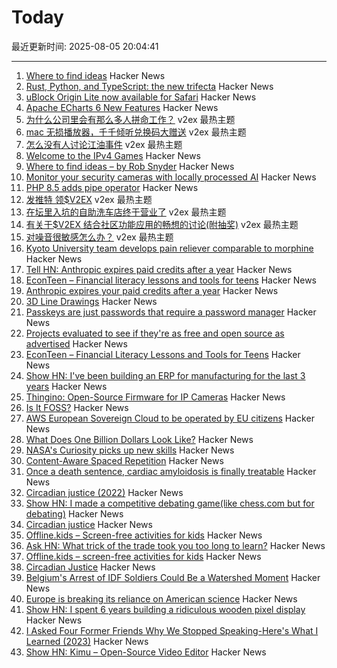 # Today

最近更新时间: 2025-08-05 20:04:41

--- 
1. [Where to find ideas](https://howtogrow.substack.com/p/where-to-find-ideas) Hacker News
2. [Rust, Python, and TypeScript: the new trifecta](https://smallcultfollowing.com/babysteps/blog/2025/07/31/rs-py-ts-trifecta/) Hacker News
3. [uBlock Origin Lite now available for Safari](https://apps.apple.com/cn/app/ublock-origin-lite/id6745342698) Hacker News
4. [Apache ECharts 6 New Features](https://echarts.apache.org/handbook/en/basics/release-note/v6-feature/) Hacker News
5. [为什么公司里会有那么多人拼命工作？](https://www.v2ex.com/t/1149977) v2ex 最热主题
6. [mac 无损播放器，千千倾听兑换码大赠送](https://www.v2ex.com/t/1149976) v2ex 最热主题
7. [怎么没有人讨论江油事件](https://www.v2ex.com/t/1149974) v2ex 最热主题
8. [Welcome to the IPv4 Games](https://ipv4.games/) Hacker News
9. [Where to find ideas – by Rob Snyder](https://howtogrow.substack.com/p/where-to-find-ideas) Hacker News
10. [Monitor your security cameras with locally processed AI](https://frigate.video/) Hacker News
11. [PHP 8.5 adds pipe operator](https://thephp.foundation/blog/2025/07/11/php-85-adds-pipe-operator/) Hacker News
12. [发推特 领$V2EX](https://www.v2ex.com/t/1150000) v2ex 最热主题
13. [在坛里入坑的自助洗车店终于营业了](https://www.v2ex.com/t/1149991) v2ex 最热主题
14. [有关于$V2EX 结合社区功能应用的畅想的讨论(附抽奖)](https://www.v2ex.com/t/1149962) v2ex 最热主题
15. [对噪音很敏感怎么办？](https://www.v2ex.com/t/1149955) v2ex 最热主题
16. [Kyoto University team develops pain reliever comparable to morphine](https://www.japantimes.co.jp/news/2025/08/05/japan/japan-new-painkiller-comparable-to-morphine/) Hacker News
17. [Tell HN: Anthropic expires paid credits after a year](https://news.ycombinator.com/item?id=44793446) Hacker News
18. [EconTeen – Financial literacy lessons and tools for teens](https://econteen.com/) Hacker News
19. [Anthropic expires your paid credits after a year](https://news.ycombinator.com/item?id=44793446) Hacker News
20. [3D Line Drawings](https://amritkwatra.com/experiments/3d-line-drawings) Hacker News
21. [Passkeys are just passwords that require a password manager](https://danfabulich.medium.com/passkeys-are-just-passwords-that-require-a-password-manager-ebb7f2fdcadf) Hacker News
22. [Projects evaluated to see if they're as free and open source as advertised](https://isitreallyfoss.com/) Hacker News
23. [EconTeen – Financial Literacy Lessons and Tools for Teens](https://econteen.com/) Hacker News
24. [Show HN: I've been building an ERP for manufacturing for the last 3 years](https://github.com/crbnos/carbon) Hacker News
25. [Thingino: Open-Source Firmware for IP Cameras](https://thingino.com/) Hacker News
26. [Is It FOSS?](https://isitreallyfoss.com/) Hacker News
27. [AWS European Sovereign Cloud to be operated by EU citizens](https://www.aboutamazon.eu/news/aws/aws-european-sovereign-cloud-to-be-operated-by-eu-citizens) Hacker News
28. [What Does One Billion Dollars Look Like?](https://whatdoesonebilliondollarslooklike.website/) Hacker News
29. [NASA's Curiosity picks up new skills](https://www.jpl.nasa.gov/news/marking-13-years-on-mars-nasas-curiosity-picks-up-new-skills/) Hacker News
30. [Content-Aware Spaced Repetition](https://www.giacomoran.com/blog/content-aware-sr/) Hacker News
31. [Once a death sentence, cardiac amyloidosis is finally treatable](https://www.nytimes.com/2025/08/04/well/cardiac-amyloidosis.html) Hacker News
32. [Circadian justice (2022)](https://eprints.lse.ac.uk/112431/) Hacker News
33. [Show HN: I made a competitive debating game(like chess.com but for debating)](https://crs-prod-rankeddebate-l4dnggfaca-nn.a.run.app/) Hacker News
34. [Circadian justice](https://eprints.lse.ac.uk/112431/) Hacker News
35. [Offline.kids – Screen-free activities for kids](https://offline.kids/) Hacker News
36. [Ask HN: What trick of the trade took you too long to learn?](https://news.ycombinator.com/item?id=44789068) Hacker News
37. [Offline.kids – screen-free activities for kids](https://offline.kids/) Hacker News
38. [Circadian Justice](https://eprints.lse.ac.uk/112431/) Hacker News
39. [Belgium's Arrest of IDF Soldiers Could Be a Watershed Moment](https://jacobin.com/2025/08/belgium-israeli-soldiers-arrest-gaza) Hacker News
40. [Europe is breaking its reliance on American science](https://www.reuters.com/sustainability/climate-energy/europe-is-breaking-its-reliance-american-science-2025-08-01/) Hacker News
41. [Show HN: I spent 6 years building a ridiculous wooden pixel display](https://benholmen.com/blog/kilopixel/) Hacker News
42. [I Asked Four Former Friends Why We Stopped Speaking-Here's What I Learned (2023)](https://www.vogue.com/article/reconnecting-with-ex-friends) Hacker News
43. [Show HN: Kimu – Open-Source Video Editor](https://www.trykimu.com/) Hacker News
